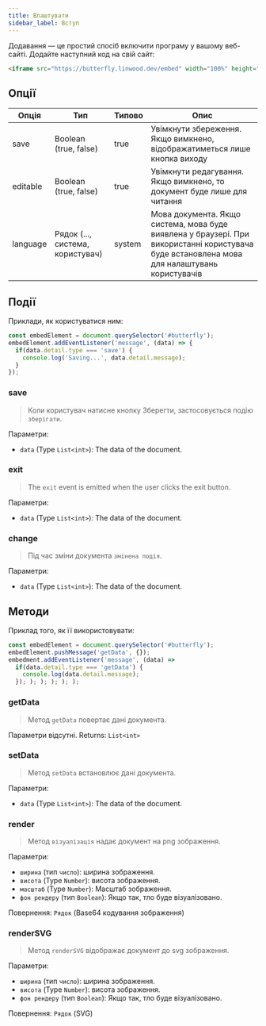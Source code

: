 ```yaml
---
title: Влаштувати
sidebar_label: Вступ
---
```


Додавання — це простий спосіб включити програму у вашому веб-сайті. Додайте наступний код на свій сайт:

```html
<iframe src="https://butterfly.linwood.dev/embed" width="100%" height="500px" allowtransparency="true"></iframe>
```

## Опції

| Опція    | Тип                              | Типово | Опис                                                                                                                                         |
| -------- | -------------------------------- | ------ | -------------------------------------------------------------------------------------------------------------------------------------------- |
| save     | Boolean (true, false)            | true   | Увімкнути збереження. Якщо вимкнено, відображатиметься лише кнопка виходу                                                                    |
| editable | Boolean (true, false)            | true   | Увімкнути редагування. Якщо вимкнено, то документ буде лише для читання                                                                      |
| language | Рядок (..., система, користувач) | system | Мова документа. Якщо система, мова буде виявлена у браузері. При використанні користувача буде встановлена мова для налаштувань користувачів |

## Події

Приклади, як користуватися ним:

```javascript
const embedElement = document.querySelector('#butterfly');
embedElement.addEventListener('message', (data) => {
  if(data.detail.type === 'save') {
    console.log('Saving...', data.detail.message);
  }
});
```

### save

> Коли користувач натисне кнопку Зберегти, застосовується подію `зберігати`.

Параметри:

* `data` (Type `List<int>`): The data of the document.

### exit

> The `exit` event is emitted when the user clicks the exit button.

Параметри:

* `data` (Type `List<int>`): The data of the document.

### change

> Під час зміни документа `змінена подія`.

Параметри:

* `data` (Type `List<int>`): The data of the document.

## Методи

Приклад того, як її використовувати:

```javascript
const embedElement = document.querySelector('#butterfly');
embedElement.pushMessage('getData', {});
embedment.addEventListener('message', (data) =>
  if(data.detail.type === 'getData') {
    console.log(data.detail.message);
  }); ); ); ); ); );
```

### getData

> Метод `getData` повертає дані документа.

Параметри відсутні. Returns: `List<int>`

### setData

> Метод `setData` встановлює дані документа.

Параметри:

* `data` (Type `List<int>`): The data of the document.

### render

> Метод `візуалізація` надає документ на png зображення.

Параметри:

* `ширина` (тип `число`): ширина зображення.
* `висота` (Type `Number`): висота зображення.
* `масштаб` (Type `Number`): Масштаб зображення.
* `фон рендеру` (тип `Boolean`): Якщо так, тло буде візуалізовано.

Повернення: `Рядок` (Base64 кодування зображення)

### renderSVG

> Метод `renderSVG` відображає документ до svg зображення.

Параметри:

* `ширина` (тип `число`): ширина зображення.
* `висота` (Type `Number`): висота зображення.
* `фон рендеру` (тип `Boolean`): Якщо так, тло буде візуалізовано.

Повернення: `Рядок` (SVG)
